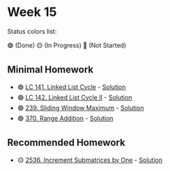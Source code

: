 # Week 15

Status colors list:

🟢 (Done)
🟡 (In Progress)
🔴 (Not Started)

## Minimal Homework

- 🟢 [LC 141. Linked List Cycle](https://leetcode.com/problems/linked-list-cycle/) - [Solution](LinkedListCycle.java)
- 🟢 [LC 142. Linked List Cycle II](https://leetcode.com/problems/linked-list-cycle-ii/) - [Solution](LinkedListCycleII.java)
- 🟢 [239. Sliding Window Maximum](https://leetcode.com/problems/sliding-window-maximum/) - [Solution]()
- 🟢 [370. Range Addition](https://leetcode.com/problems/range-addition/) - [Solution](RangeAddition.java)

## Recommended Homework

- 🟡 [2536. Increment Submatrices by One](https://leetcode.com/problems/increment-submatrices-by-one/) - [Solution]()
